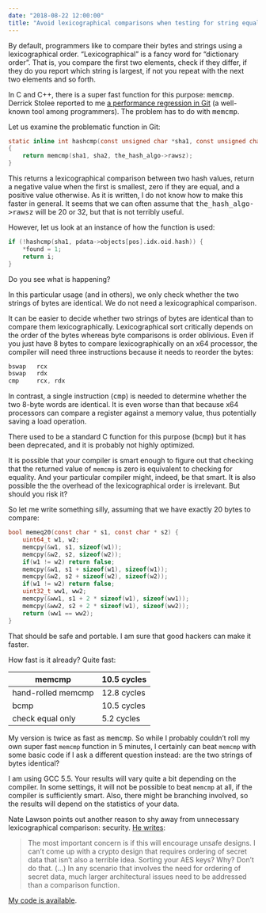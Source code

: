 ```yaml
---
date: "2018-08-22 12:00:00"
title: "Avoid lexicographical comparisons when testing for string equality?"
---
```




By default, programmers like to compare their bytes and strings using a lexicographical order. &ldquo;Lexicographical&rdquo; is a fancy word for &ldquo;dictionary order&rdquo;. That is, you compare the first two elements, check if they differ, if they do you report which string is largest, if not you repeat with the next two elements and so forth.

In C and C++, there is a super fast function for this purpose: <tt>memcmp</tt>. Derrick Stolee reported to me [a performance regression in Git](https://public-inbox.org/git/20180821212923.GB24431@sigill.intra.peff.net/T/#u) (a well-known tool among programmers). The problem has to do with <tt>memcmp</tt>.

Let us examine the problematic function in Git:
```C
static inline int hashcmp(const unsigned char *sha1, const unsigned char *sha2)
{
	return memcmp(sha1, sha2, the_hash_algo->rawsz);
}
```


This returns a lexicographical comparison between two hash values, return a negative value when the first is smallest, zero if they are equal, and a positive value otherwise. As it is written, I do not know how to make this faster in general. It seems that we can often assume that <tt>the_hash_algo-&gt;rawsz</tt> will be 20 or 32, but that is not terribly useful.

However, let us look at an instance of how the function is used:
```C
if (!hashcmp(sha1, pdata->objects[pos].idx.oid.hash)) {
	*found = 1;
	return i;
}
```


Do you see what is happening?

In this particular usage (and in others), we only check whether the two strings of bytes are identical. We do not need a lexicographical comparison.

It can be easier to decide whether two strings of bytes are identical than to compare them lexicographically. Lexicographical sort critically depends on the order of the bytes whereas byte comparisons is order oblivious. Even if you just have 8 bytes to compare lexicographically on an x64 processor, the compiler will need three instructions because it needs to reorder the bytes:
```C
bswap   rcx
bswap   rdx
cmp     rcx, rdx
```


In contrast, a single instruction (<tt>cmp</tt>) is needed to determine whether the two 8-byte words are identical. It is even worse than that because x64 processors can compare a register against a memory value, thus potentially saving a load operation.

There used to be a standard C function for this purpose (<tt>bcmp</tt>) but it has been deprecated, and it is probably not highly optimized.

It is possible that your compiler is smart enough to figure out that checking that the returned value of `memcmp` is zero is equivalent to checking for equality. And your particular compiler might, indeed, be that smart. It is also possible the the overhead of the lexicographical order is irrelevant. But should you risk it?

So let me write something silly, assuming that we have exactly 20 bytes to compare:
```C
bool memeq20(const char * s1, const char * s2) {
    uint64_t w1, w2;
    memcpy(&w1, s1, sizeof(w1));
    memcpy(&w2, s2, sizeof(w2));
    if(w1 != w2) return false;
    memcpy(&w1, s1 + sizeof(w1), sizeof(w1));
    memcpy(&w2, s2 + sizeof(w2), sizeof(w2));
    if(w1 != w2) return false;
    uint32_t ww1, ww2;
    memcpy(&ww1, s1 + 2 * sizeof(w1), sizeof(ww1));
    memcpy(&ww2, s2 + 2 * sizeof(w1), sizeof(ww2));
    return (ww1 == ww2);
}
```


That should be safe and portable. I am sure that good hackers can make it faster.

How fast is it already? Quite fast:

memcmp                   |10.5 cycles              |
-------------------------|-------------------------|
hand-rolled memcmp       |12.8 cycles              |
bcmp                     |10.5 cycles              |
check equal only         |5.2 cycles               |


My version is twice as fast as <tt>memcmp</tt>. So while I probably couldn&rsquo;t roll my own super fast `memcmp` function in 5 minutes, I certainly can beat `memcmp` with some basic code if I ask a different question instead: are the two strings of bytes identical?

I am using GCC 5.5. Your results will vary quite a bit depending on the compiler. In some settings, it will not be possible to beat `memcmp` at all, if the compiler is sufficiently smart. Also, there might be branching involved, so the results will depend on the statistics of your data.

Nate Lawson points out another reason to shy away from unnecessary lexicographical comparison: security. [He writes](https://rdist.root.org/2014/06/24/timing-safe-memcmp-and-api-parity/):

> The most important concern is if this will encourage unsafe designs. I can&rsquo;t come up with a crypto design that requires ordering of secret data that isn&rsquo;t also a terrible idea. Sorting your AES keys? Why? Don&rsquo;t do that. (&hellip;) In any scenario that involves the need for ordering of secret data, much larger architectural issues need to be addressed than a comparison function.


[My code is available](https://github.com/lemire/Code-used-on-Daniel-Lemire-s-blog/tree/master/2018/08/22).

